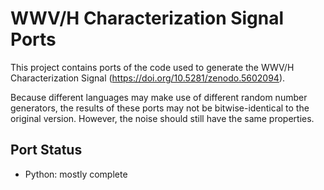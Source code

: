 # WWV/H Characterization Signal Ports

This project contains ports of the code used to generate the WWV/H Characterization Signal (https://doi.org/10.5281/zenodo.5602094).

Because different languages may make use of different random number generators, the results of these ports may not be bitwise-identical to the original version. However, the noise should still have the same properties.


## Port Status

- Python: mostly complete

